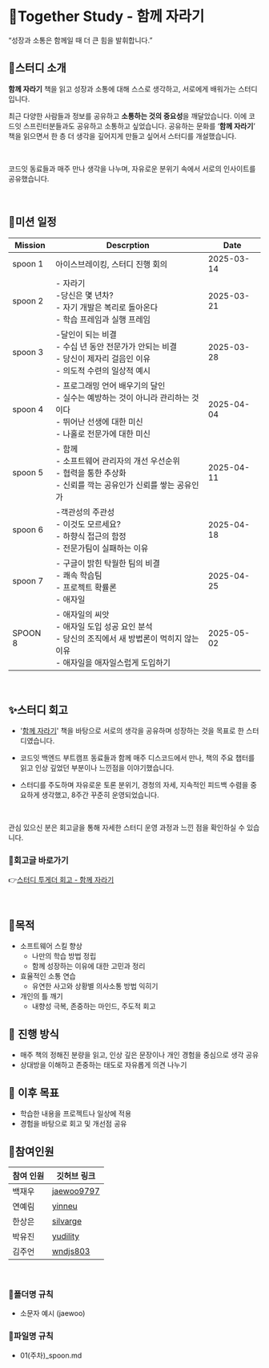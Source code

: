 # 🍦Together Study - 함께 자라기

“성장과 소통은 함께일 때 더 큰 힘을 발휘합니다.”

## 📖스터디 소개
**함께 자라기** 책을 읽고 성장과 소통에 대해 스스로 생각하고, 서로에게 배워가는 스터디입니다.

최근 다양한 사람들과 정보를 공유하고 **소통하는 것의 중요성**을 깨달았습니다. 이에 코드잇 스프린터분들과도 공유하고 소통하고 싶었습니다. 공유하는 문화를 ‘**함께 자라기**’ 책을 읽으면서 한 층 더 생각을 깊어지게 만들고 싶어서 스터디를 개설했습니다.  

<br/>

코드잇 동료들과 매주 만나 생각을 나누며, 자유로운 분위기 속에서 서로의 인사이트를 공유했습니다.

<br/>

## 📅미션 일정
|Mission| Descrption|Date|
|--------|----------|-----|
|spoon 1 | 아이스브레이킹, 스터디 진행 회의 | 2025-03-14|
|spoon 2 | - 자라기 <br> -당신은 몇 년차? <br> - 자기 개발은 복리로 돌아온다 <br> - 학습 프레임과 실행 프레임 | 2025-03-21|
|spoon 3 | -달인이 되는 비결 <br> - 수십 년 동안 전문가가 안되는 비결 <br> - 당신이 제자리 걸음인 이유 <br> - 의도적 수련의 일상적 예시 | 2025-03-28 |
|spoon 4 | - 프로그래밍 언어 배우기의 달인 <br> - 실수는 예방하는 것이 아니라 관리하는 것이다 <br> - 뛰어난 선생에 대한 미신 <br> - 나홀로 전문가에 대한 미신 | 2025-04-04|
|spoon 5 | - 함께 <br> - 소프트웨어 관리자의 개선 우선순위 <br> - 협력을 통한 추상화 <br> - 신뢰를 깍는 공유인가 신뢰를 쌓는 공유인가 | 2025-04-11 |
|spoon 6 | -객관성의 주관성 <br> - 이것도 모르세요? <br> - 하향식 접근의 함정 <br> - 전문가팀이 실패하는 이유 | 2025-04-18 |
|spoon 7 | - 구글이 밝힌 탁월한 팀의 비결 <br> - 쾌속 학습팀 <br> - 프로젝트 확률론 <br> - 애자일 | 2025-04-25|
|SPOON 8 | - 애자일의 씨앗 <br> - 애자일 도입 성공 요인 분석 <br> - 당신의 조직에서 새 방법론이 먹히지 않는 이유 <br> - 애자일을 애자일스럽게 도입하기 | 2025-05-02|

<br/>

## ✨스터디 회고

- '[함께 자라기](https://www.yes24.com/Product/Goods/67350256?pid=123487&cosemkid=go15446056295385363&utm_source=google_pc&utm_medium=cpc&utm_campaign=book_pc&utm_content=ys_240530_google_pc_cc_book_pc_11809%EB%8F%84%EC%84%9C&utm_term=%ED%95%A8%EA%BB%98%EC%9E%90%EB%9D%BC%EA%B8%B0&gad_source=1&gclid=CjwKCAiAw5W-BhAhEiwApv4goPiUdGMvkL75ZElGabnrM703pj-aTBD_0T7g2FEhdv6g7x8XGb9O-RoC4sUQAvD_BwE)' 책을
바탕으로 서로의 생각을 공유하며 성장하는 것을 목표로 한 스터디였습니다.

- 코드잇 백엔드 부트캠프 동료들과 함께 매주 디스코드에서 만나, 책의 주요 챕터를 읽고 인상 깊었던 부분이나
느낀점을 이야기했습니다.

- 스터디를 주도하며 자유로운 토론 분위기, 경청의 자세, 지속적인 피드백 수렴을 중요하게 생각했고,
8주간 꾸준히 운영되었습니다.


<br/>

관심 있으신 분은 회고글을 통해 자세한 스터디 운영 과정과 느낀 점을 확인하실 수 있습니다.

### 🔗회고글 바로가기
👉[스터디 투게더 회고 - 함께 자라기](https://doitwojae.tistory.com/entry/%EC%8A%A4%ED%84%B0%EB%94%94-%ED%88%AC%EA%B2%8C%EB%8D%94-%ED%9A%8C%EA%B3%A0-%ED%95%A8%EA%BB%98-%EC%9E%90%EB%9D%BC%EA%B8%B0)

<br/>

## 🎯목적
- 소프트웨어 스킬 향상
  - 나만의 학습 방법 정립
  - 함께 성장하는 이유에 대한 고민과 정리
- 효율적인 소통 연습
  - 유연한 사고와 상황별 의사소통 방법 익히기
- 개인의 틀 깨기
  - 내향성 극복, 존중하는 마인드, 주도적 회고

## 🔎 진행 방식
- 매주 책의 정해진 분량을 읽고, 인상 깊은 문장이나 개인 경험을 중심으로 생각 공유
- 상대방을 이해하고 존중하는 태도로 자유롭게 의견 나누기

## 🧠 이후 목표
- 학습한 내용을 프로젝트나 일상에 적용
- 경험을 바탕으로 회고 및 개선점 공유

## 👥참여인원
| 참여 인원 | 깃허브 링크                                  |
|----------|-----------------------------------------|
|백재우 | [jaewoo9797](https://github.com/jaewoo9797)                                    |
|연예림 | [yinneu](https://github.com/yinneu)     |
|한상은 | [silvarge](https://github.com/silvarge) |
|박유진 | [yudility](https://github.com/yudility) |
|김주언 | [wndjs803](https://github.com/wndjs803) |

<br/>

### 📂폴더명 규칙
- 소문자 예시 (jaewoo)

### 📄파일명 규칙
- 01(주차)_spoon.md

